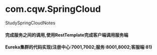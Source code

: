 # com.cqw.SpringCloud
StudySpringCloudNotes

#### 完成服务之间的调用,使用RestTemplate完成客户端调用服务端

#### Eureka集群的代码实现(注册中心:7001,7002;服务:8001,8002;客服端:81)
